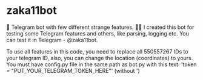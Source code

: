 # zaka11bot
🤖 Telegram bot with few different strange features. 🤨🙃
I created this bot for testing some Telegram features and others, like parsing, logging etc.
You can test it in Telegram - @zaka11bot.

To use all features in this code, you need to replace all 550557267 IDs to your telegram ID, also, you can change the location (coordinates) to yours.
You must have config.py file in the same path as bot.py with this text: 'token = "PUT_YOUR_TELEGRAM_TOKEN_HERE"' (without ')
